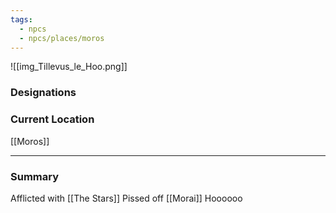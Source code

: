 ```yaml
---
tags:
  - npcs
  - npcs/places/moros
---
```

![[img_Tillevus_le_Hoo.png]]
### Designations


### Current Location
[[Moros]]

___
### Summary
Afflicted with [[The Stars]]
Pissed off [[Morai]]
Hoooooo

